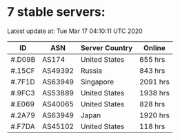 # 7 stable servers:

Latest update at: Tue Mar 17 04:10:11 UTC 2020

| ID | ASN | Server Country | Online |
| -- | --- | -------------- | ------ |
| #.D09B | AS174 | United States | 655 hrs |
| #.15CF | AS49392 | Russia | 843 hrs |
| #.7F1D | AS63949 | Singapore | 2091 hrs |
| #.9FC3 | AS53889 | United States | 1938 hrs |
| #.E069 | AS40065 | United States | 828 hrs |
| #.2A79 | AS63949 | Japan | 1920 hrs |
| #.F7DA | AS45102 | United States | 118 hrs |

